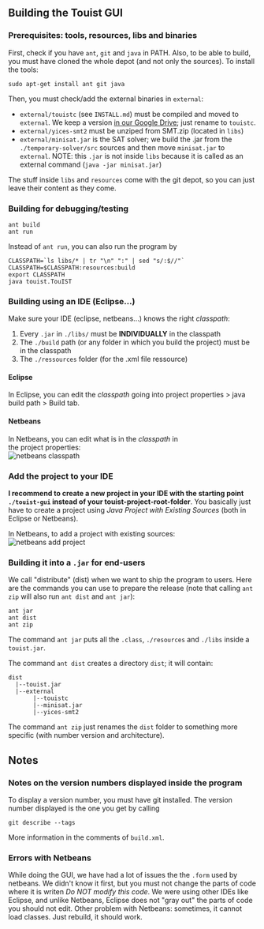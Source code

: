 ## Building the Touist GUI 

### Prerequisites: tools, resources, libs and binaries

First, check if you have `ant`, `git` and `java` in PATH. Also, to be able 
to build, you must have cloned the whole depot (and not only the sources).
To install the tools:

    sudo apt-get install ant git java

Then, you must check/add the external binaries in `external`:

- `external/touistc` (see `INSTALL.md`) must be compiled 
   and moved to `external`. We keep a version [in our Google Drive](
   https://drive.google.com/folderview?id=0B5mz8k-t6PT0cW5FSTBxNmgxUjQ&usp=sharing);
   just rename to `touistc`.
- `external/yices-smt2` must be unziped from SMT.zip (located in `libs`)
- `external/minisat.jar` is the SAT solver; we build the .jar from the 
   `./temporary-solver/src` sources and then move `minisat.jar` to
   `external`.
   NOTE: this `.jar` is not inside `libs` because it is called as an external
   command (`java -jar minisat.jar`)

The stuff inside `libs` and `resources` come with the git depot, so you
can just leave their content as they come.

### Building for debugging/testing

    ant build
    ant run

Instead of `ant run`, you can also run the program by

    CLASSPATH=`ls libs/* | tr "\n" ":" | sed "s/:$//"`
	CLASSPATH=$CLASSPATH:resources:build 
	export CLASSPATH
	java touist.TouIST

### Building using an IDE (Eclipse...)

Make sure your IDE (eclipse, netbeans...) knows the right _classpath_:

1. Every `.jar` in `./libs/` must be **INDIVIDUALLY** in the classpath
2. The `./build` path (or any folder in which you build the project)
   must be in the classpath
3. The `./ressources` folder (for the .xml file ressource)

#### Eclipse
In Eclipse, you can edit the _classpath_ going into
project properties > java build path > Build tab.

#### Netbeans
In Netbeans, you can edit what is in the _classpath_ in  
the project properties:  
![netbeans classpath](http://img15.hostingpics.net/pics/705361Capturedcran20150329184627.png)

### Add the project to your IDE
**I recommend to create a new project in your IDE with the starting point `./touist-gui` instead of your touist-project-root-folder**. 
You basically just have to create a project using _Java Project with Existing Sources_ (both in Eclipse or Netbeans).

In Netbeans, to add a project with existing sources:  
![netbeans add project](http://img15.hostingpics.net/pics/611633Capturedcran20150329183200.png)


### Building it into a `.jar` for end-users
We call "distribute" (dist) when we want to ship the program to users.
Here are the commands you can use to prepare the release (note that
calling `ant zip` will also run `ant dist` and `ant jar`):

    ant jar
	ant dist
	ant zip

The command `ant jar` puts all the `.class`, `./resources` and `./libs`
inside a `touist.jar`.

The command `ant dist` creates a directory `dist`; 
it will contain:

    dist 
      |--touist.jar
      |--external
           |--touistc
           |--minisat.jar
           |--yices-smt2

The command `ant zip` just renames the `dist` folder to something
more specific (with number version and architecture).


## Notes

### Notes on the version numbers displayed inside the program
To display a version number, you must have git installed. The
version number displayed is the one you get by calling

    git describe --tags

More information in the comments of `build.xml`.


### Errors with Netbeans
While doing the GUI, we have had a lot of issues the the `.form` used by netbeans. We didn't know it first, but you must not change the parts of code where it is writen _Do NOT modify this code_. We were using other IDEs like Eclipse, and unlike Netbeans, Eclipse does not "gray out" the parts of code you should not edit.
Other problem with Netbeans: sometimes, it cannot load classes. Just rebuild, it should work.
